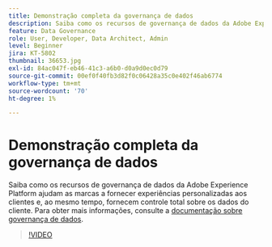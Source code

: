 ```yaml
---
title: Demonstração completa da governança de dados
description: Saiba como os recursos de governança de dados da Adobe Experience Platform ajudam as marcas a fornecer experiências personalizadas aos clientes e, ao mesmo tempo, fornecem controle total sobre os dados do cliente.
feature: Data Governance
role: User, Developer, Data Architect, Admin
level: Beginner
jira: KT-5802
thumbnail: 36653.jpg
exl-id: 84ac047f-eb46-41c3-a6b0-d0a9d0ec0d79
source-git-commit: 00ef0f40fb3d82f0c06428a35c0e402f46ab6774
workflow-type: tm+mt
source-wordcount: '70'
ht-degree: 1%

---
```


# Demonstração completa da governança de dados

Saiba como os recursos de governança de dados da Adobe Experience Platform ajudam as marcas a fornecer experiências personalizadas aos clientes e, ao mesmo tempo, fornecem controle total sobre os dados do cliente. Para obter mais informações, consulte a [documentação sobre governança de dados](https://experienceleague.adobe.com/docs/experience-platform/data-governance/home.html?lang=pt-BR).

>[!VIDEO](https://video.tv.adobe.com/v/36653?learn=on)
